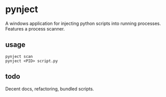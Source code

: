 # pynject
A windows application for injecting python scripts into running processes. Features a process scanner.
<br>

## usage
```
pynject scan
pynject <PID> script.py
```

## todo
Decent docs, refactoring, bundled scripts.
